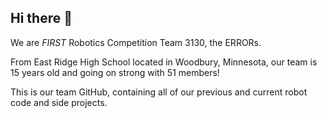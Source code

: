 ## Hi there 👋

We are *FIRST* Robotics Competition Team 3130, the ERRORs.

From East Ridge High School located in Woodbury, Minnesota, our team is 15 years old and going on strong with 51 members!

This is our team GitHub, containing all of our previous and current robot code and side projects.
<!--

**Here are some ideas to get you started:**

🙋‍♀️ A short introduction - what is your organization all about?
🌈 Contribution guidelines - how can the community get involved?
👩‍💻 Useful resources - where can the community find your docs? Is there anything else the community should know?
🍿 Fun facts - what does your team eat for breakfast?
🧙 Remember, you can do mighty things with the power of [Markdown](https://docs.github.com/github/writing-on-github/getting-started-with-writing-and-formatting-on-github/basic-writing-and-formatting-syntax)
-->
